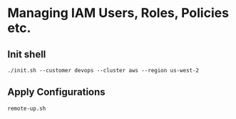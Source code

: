 
# Managing IAM Users, Roles, Policies etc.

## Init shell

`./init.sh --customer devops --cluster aws --region us-west-2`

## Apply Configurations

`remote-up.sh`
